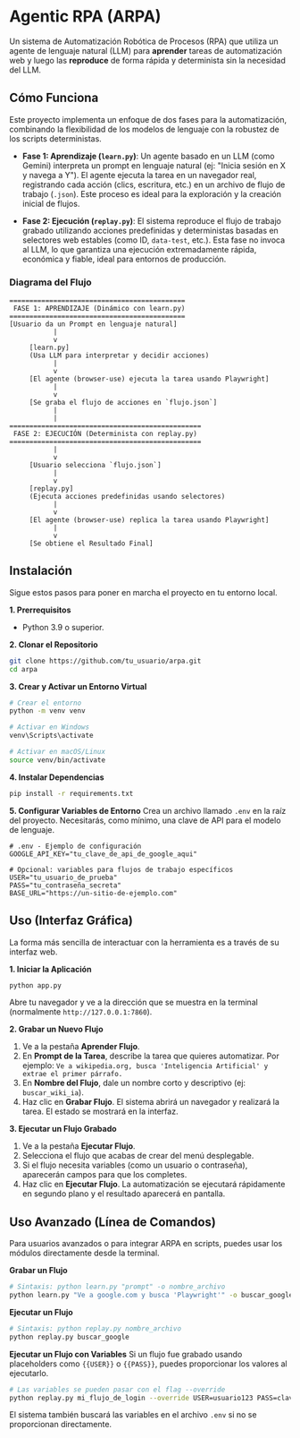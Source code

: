 # Agentic RPA (ARPA)

Un sistema de Automatización Robótica de Procesos (RPA) que utiliza un agente de lenguaje natural (LLM) para **aprender** tareas de automatización web y luego las **reproduce** de forma rápida y determinista sin la necesidad del LLM.

## Cómo Funciona

Este proyecto implementa un enfoque de dos fases para la automatización, combinando la flexibilidad de los modelos de lenguaje con la robustez de los scripts deterministas.

*   **Fase 1: Aprendizaje (`learn.py`)**: Un agente basado en un LLM (como Gemini) interpreta un prompt en lenguaje natural (ej: "Inicia sesión en X y navega a Y"). El agente ejecuta la tarea en un navegador real, registrando cada acción (clics, escritura, etc.) en un archivo de flujo de trabajo (`.json`). Este proceso es ideal para la exploración y la creación inicial de flujos.

*   **Fase 2: Ejecución (`replay.py`)**: El sistema reproduce el flujo de trabajo grabado utilizando acciones predefinidas y deterministas basadas en selectores web estables (como ID, `data-test`, etc.). Esta fase no invoca al LLM, lo que garantiza una ejecución extremadamente rápida, económica y fiable, ideal para entornos de producción.

### Diagrama del Flujo

```text
============================================
 FASE 1: APRENDIZAJE (Dinámico con learn.py)
============================================
[Usuario da un Prompt en lenguaje natural]
           |
           v
     [learn.py]
     (Usa LLM para interpretar y decidir acciones)
           |
           v
     [El agente (browser-use) ejecuta la tarea usando Playwright]
           |
           v
     [Se graba el flujo de acciones en `flujo.json`]
           |
           |
================================================
 FASE 2: EJECUCIÓN (Determinista con replay.py)
================================================
           |
           v
     [Usuario selecciona `flujo.json`]
           |
           v
     [replay.py]
     (Ejecuta acciones predefinidas usando selectores)
           |
           v
     [El agente (browser-use) replica la tarea usando Playwright]
           |
           v
     [Se obtiene el Resultado Final]
```

## Instalación

Sigue estos pasos para poner en marcha el proyecto en tu entorno local.

**1. Prerrequisitos**
*   Python 3.9 o superior.

**2. Clonar el Repositorio**
```bash
git clone https://github.com/tu_usuario/arpa.git
cd arpa
```

**3. Crear y Activar un Entorno Virtual**
```bash
# Crear el entorno
python -m venv venv

# Activar en Windows
venv\Scripts\activate

# Activar en macOS/Linux
source venv/bin/activate
```

**4. Instalar Dependencias**
```bash
pip install -r requirements.txt
```

**5. Configurar Variables de Entorno**
Crea un archivo llamado `.env` en la raíz del proyecto. Necesitarás, como mínimo, una clave de API para el modelo de lenguaje.

```env
# .env - Ejemplo de configuración
GOOGLE_API_KEY="tu_clave_de_api_de_google_aqui"

# Opcional: variables para flujos de trabajo específicos
USER="tu_usuario_de_prueba"
PASS="tu_contraseña_secreta"
BASE_URL="https://un-sitio-de-ejemplo.com"
```

## Uso (Interfaz Gráfica)

La forma más sencilla de interactuar con la herramienta es a través de su interfaz web.

**1. Iniciar la Aplicación**
```bash
python app.py
```
Abre tu navegador y ve a la dirección que se muestra en la terminal (normalmente `http://127.0.0.1:7860`).

**2. Grabar un Nuevo Flujo**
1.  Ve a la pestaña **Aprender Flujo**.
2.  En **Prompt de la Tarea**, describe la tarea que quieres automatizar. Por ejemplo: `Ve a wikipedia.org, busca 'Inteligencia Artificial' y extrae el primer párrafo.`
3.  En **Nombre del Flujo**, dale un nombre corto y descriptivo (ej: `buscar_wiki_ia`).
4.  Haz clic en **Grabar Flujo**. El sistema abrirá un navegador y realizará la tarea. El estado se mostrará en la interfaz.

**3. Ejecutar un Flujo Grabado**
1.  Ve a la pestaña **Ejecutar Flujo**.
2.  Selecciona el flujo que acabas de crear del menú desplegable.
3.  Si el flujo necesita variables (como un usuario o contraseña), aparecerán campos para que los completes.
4.  Haz clic en **Ejecutar Flujo**. La automatización se ejecutará rápidamente en segundo plano y el resultado aparecerá en pantalla.

## Uso Avanzado (Línea de Comandos)

Para usuarios avanzados o para integrar ARPA en scripts, puedes usar los módulos directamente desde la terminal.

**Grabar un Flujo**
```bash
# Sintaxis: python learn.py "prompt" -o nombre_archivo
python learn.py "Ve a google.com y busca 'Playwright'" -o buscar_google
```

**Ejecutar un Flujo**
```bash
# Sintaxis: python replay.py nombre_archivo
python replay.py buscar_google
```

**Ejecutar un Flujo con Variables**
Si un flujo fue grabado usando placeholders como `{{USER}}` o `{{PASS}}`, puedes proporcionar los valores al ejecutarlo.

```bash
# Las variables se pueden pasar con el flag --override
python replay.py mi_flujo_de_login --override USER=usuario123 PASS=claveSecreta456
```
El sistema también buscará las variables en el archivo `.env` si no se proporcionan directamente.